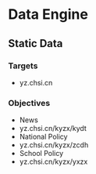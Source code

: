 # Data Engine
## Static Data
### Targets
- yz.chsi.cn

### Objectives
- News
 - yz.chsi.cn/kyzx/kydt
- National Policy
 - yz.chsi.cn/kyzx/zcdh
- School Policy
 - yz.chsi.cn/kyzx/yxzx

